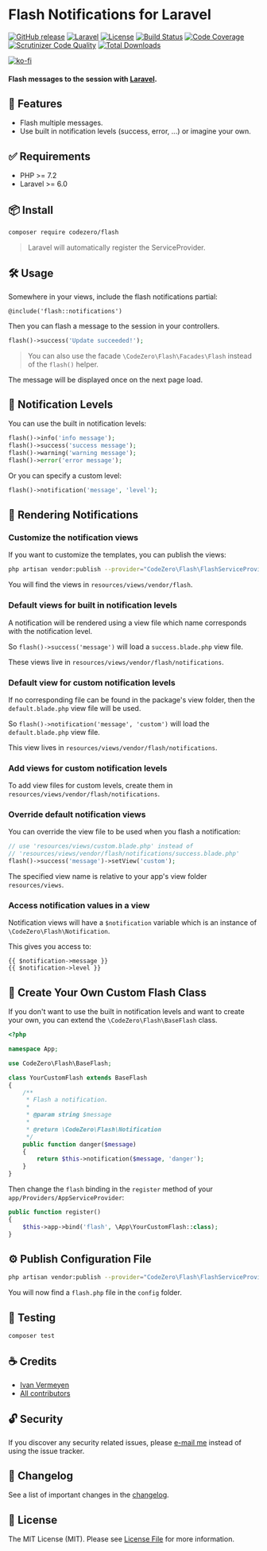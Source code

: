 # Flash Notifications for Laravel

[![GitHub release](https://img.shields.io/github/release/codezero-be/flash.svg?style=flat-square)](CHANGELOG.md)
[![Laravel](https://img.shields.io/badge/laravel-8-red?style=flat-square&logo=laravel&logoColor=white)](https://laravel.com)
[![License](https://img.shields.io/packagist/l/codezero/flash.svg?style=flat-square)](LICENSE.md)
[![Build Status](https://img.shields.io/scrutinizer/build/g/codezero-be/flash/master?style=flat-square)](https://scrutinizer-ci.com/g/codezero-be/flash/build-status/master)
[![Code Coverage](https://img.shields.io/scrutinizer/coverage/g/codezero-be/flash/master?style=flat-square)](https://scrutinizer-ci.com/g/codezero-be/flash/?branch=master)
[![Scrutinizer Code Quality](https://img.shields.io/scrutinizer/quality/g/codezero-be/flash/master?style=flat-square)](https://scrutinizer-ci.com/g/codezero-be/flash/?branch=master)
[![Total Downloads](https://img.shields.io/packagist/dt/codezero/flash.svg?style=flat-square)](https://packagist.org/packages/codezero/flash)

[![ko-fi](https://www.ko-fi.com/img/githubbutton_sm.svg)](https://ko-fi.com/R6R3UQ8V)

#### Flash messages to the session with [Laravel](http://laravel.com/).

## 🧩 Features

- Flash multiple messages.
- Use built in notification levels (success, error, ...) or imagine your own.

## ✅ Requirements

- PHP >= 7.2
- Laravel >= 6.0

## 📦 Install

```bash
composer require codezero/flash
```

> Laravel will automatically register the ServiceProvider.

## 🛠 Usage

Somewhere in your views, include the flash notifications partial:

```blade
@include('flash::notifications')
```

Then you can flash a message to the session in your controllers.

```php
flash()->success('Update succeeded!');
```

> You can also use the facade `\CodeZero\Flash\Facades\Flash` instead of the `flash()` helper.

The message will be displayed once on the next page load.

## 🚨 Notification Levels

You can use the built in notification levels:

```php
flash()->info('info message');
flash()->success('success message');
flash()->warning('warning message');
flash()->error('error message');
```

Or you can specify a custom level:

```php
flash()->notification('message', 'level');
```

## 🔖 Rendering Notifications

### Customize the notification views

If you want to customize the templates, you can publish the views:

```bash
php artisan vendor:publish --provider="CodeZero\Flash\FlashServiceProvider" --tag="views"
```

You will find the views in `resources/views/vendor/flash`.

### Default views for built in notification levels

A notification will be rendered using a view file which name corresponds with the notification level.

So `flash()->success('message')` will load a `success.blade.php` view file.

These views live in `resources/views/vendor/flash/notifications`.

### Default view for custom notification levels

If no corresponding file can be found in the package's view folder, then the `default.blade.php` view file will be used.

So `flash()->notification('message', 'custom')` will load the `default.blade.php` view file.

This view lives in `resources/views/vendor/flash/notifications`.

### Add views for custom notification levels

To add view files for custom levels, create them in `resources/views/vendor/flash/notifications`.

### Override default notification views

You can override the view file to be used when you flash a notification:

```php
// use 'resources/views/custom.blade.php' instead of
// 'resources/views/vendor/flash/notifications/success.blade.php'
flash()->success('message')->setView('custom');
```

The specified view name is relative to your app's view folder `resources/views`.

### Access notification values in a view

Notification views will have a `$notification` variable which is an instance of `\CodeZero\Flash\Notification`.

This gives you access to:

```blade
{{ $notification->message }}
{{ $notification->level }}
```

## 🔧 Create Your Own Custom Flash Class

If you don't want to use the built in notification levels and want to create your own, you can extend the `\CodeZero\Flash\BaseFlash` class.

```php
<?php

namespace App;

use CodeZero\Flash\BaseFlash;

class YourCustomFlash extends BaseFlash
{
    /**
     * Flash a notification.
     *
     * @param string $message
     *
     * @return \CodeZero\Flash\Notification
     */
    public function danger($message)
    {
        return $this->notification($message, 'danger');
    }
}
```

Then change the `flash` binding in the `register` method of your `app/Providers/AppServiceProvider`:

```php
public function register()
{
    $this->app->bind('flash', \App\YourCustomFlash::class);
}
```

## ⚙️ Publish Configuration File

```bash
php artisan vendor:publish --provider="CodeZero\Flash\FlashServiceProvider" --tag="config"
```

You will now find a `flash.php` file in the `config` folder.

## 🚧 Testing

```bash
composer test
```

## ☕️ Credits

- [Ivan Vermeyen](https://byterider.io)
- [All contributors](../../contributors)

## 🔓 Security

If you discover any security related issues, please [e-mail me](mailto:ivan@codezero.be) instead of using the issue tracker.

## 📑 Changelog

See a list of important changes in the [changelog](CHANGELOG.md).

## 📜 License

The MIT License (MIT). Please see [License File](LICENSE.md) for more information.
